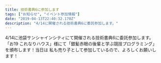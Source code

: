 ```yaml
---
title: 技術書典6に参加します
tags: ["お知らせ", "イベント参加情報"]
date: "2019-04-13T22:40:32.170Z"
description: "4/14に開催される技術書典6に委託参加します。"
---
```


4/14に池袋サンシャインシティにて開催される技術書典6に委託参加します。
「お19 これなりハウス」様にて「銀髪赤眼の後輩と学ぶ競技プログラミング」を頒布します！当日は 私も売り子として参加しているので、よろしくお願いします！

